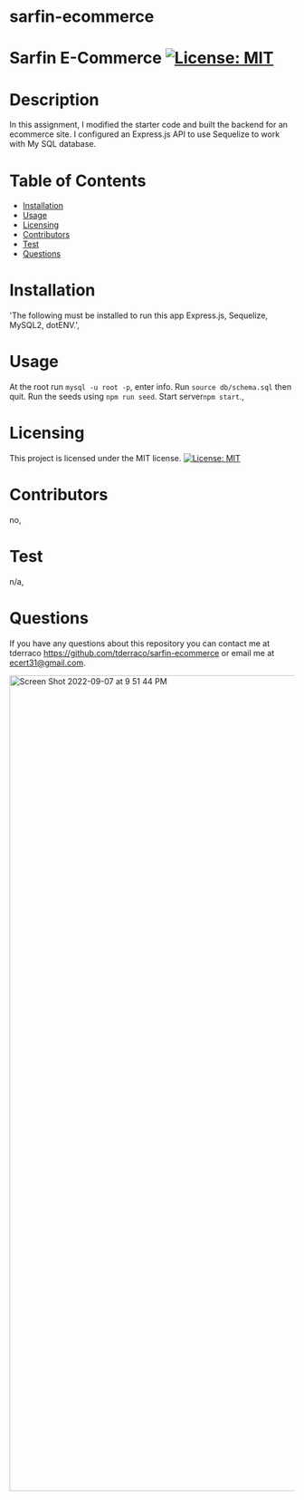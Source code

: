 # sarfin-ecommerce

  # Sarfin E-Commerce                 [![License: MIT](https://img.shields.io/badge/License-MIT-yellow.svg)](https://opensource.org/licenses/MIT)
  # Description
  In this assignment, I modified the starter code and built the backend for an ecommerce site. I configured an Express.js API to use Sequelize to work with My SQL database.
  # Table of Contents
  * [Installation](#installation)
  * [Usage](#usage)
  * [Licensing](#licensing)
  * [Contributors](#contributors)
  * [Test](#test)
  * [Questions](#questions)
 
  # Installation
  'The following must be installed to run this app
  Express.js, Sequelize, MySQL2, dotENV.',

  # Usage
  At the root run `mysql -u root -p`, enter info. Run `source db/schema.sql` then quit. Run the seeds using `npm run seed`. Start server`npm start`.,

  # Licensing 
  This project is licensed under the MIT license.
[![License: MIT](https://img.shields.io/badge/License-MIT-yellow.svg)](https://opensource.org/licenses/MIT)

  # Contributors
  no,

  # Test
  n/a,

  
  # Questions
  If you have any questions about this repository you can contact me at
  tderraco https://github.com/tderraco/sarfin-ecommerce or email me at ecert31@gmail.com.

  <img width="1440" alt="Screen Shot 2022-09-07 at 9 51 44 PM" src="https://user-images.githubusercontent.com/99711631/189039057-a1dc2a74-7000-4c6f-ae23-9fc07083e8d4.png">
